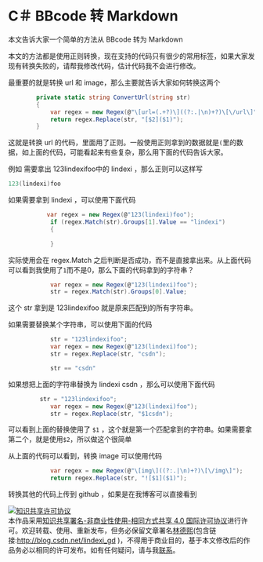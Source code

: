 
# C＃ BBcode 转 Markdown

本文告诉大家一个简单的方法从 BBcode 转为 Markdown

<!--more-->


<!-- csdn -->

本文的方法都是使用正则转换，现在支持的代码只有很少的常用标签，如果大家发现有转换失败的，请帮我修改代码，估计代码我不会进行修改。

最重要的就是转换 url 和 image，那么主要就告诉大家如何转换这两个

```csharp
        private static string ConvertUrl(string str)
        {
            var regex = new Regex(@"\[url=(.+?)\]((?:.|\n)+?)\[\/url\]");
            return regex.Replace(str, "[$2]($1)");
        }
```

这就是转换 url 的代码，里面用了正则。一般使用正则拿到的数据就是`(`里的数据，如上面的代码，可能看起来有些复杂，那么用下面的代码告诉大家。

例如 需要拿出 123lindexifoo中的 lindexi  ，那么正则可以这样写

```csharp
123(lindexi)foo
```

如果需要拿到 lindexi ，可以使用下面代码

```csharp
           var regex = new Regex(@"123(lindexi)foo");
            if (regex.Match(str).Groups[1].Value == "lindexi")
            {
                
            }
```

实际使用会在 regex.Match 之后判断是否成功，而不是直接拿出来。从上面代码可以看到我使用了`1`而不是0，那么下面的代码拿到的字符串？

```csharp
            var regex = new Regex(@"123(lindexi)foo");
            str = regex.Match(str).Groups[0].Value;
```

这个 str 拿到是 123lindexifoo 就是原来匹配到的所有字符串。

如果需要替换某个字符串，可以使用下面的代码

```csharp
            str = "123lindexifoo";
            var regex = new Regex(@"123(lindexi)foo");
            str = regex.Replace(str, "csdn");

            str == "csdn"
```

如果想把上面的字符串替换为 lindexi csdn ，那么可以使用下面代码

```csharp
         str = "123lindexifoo";
            var regex = new Regex(@"123(lindexi)foo");
            str = regex.Replace(str, "$1csdn");
```

可以看到上面的替换使用了 `$1` ，这个就是第一个匹配拿到的字符串。如果需要拿第二个，就是使用`$2`，所以做这个很简单

从上面的代码可以看到，转换 image 可以使用代码

```csharp
            var regex = new Regex(@"\[img\]((?:.|\n)+?)\[\/img\]");
            return regex.Replace(str, "![$1]($1)");
```

转换其他的代码上传到 github ，如果是在我博客可以直接看到

<script src="https://gist.github.com/lindexi/3ba74c909b23d6426c779d0a8eb435c3.js"></script>




<a rel="license" href="http://creativecommons.org/licenses/by-nc-sa/4.0/"><img alt="知识共享许可协议" style="border-width:0" src="https://licensebuttons.net/l/by-nc-sa/4.0/88x31.png" /></a><br />本作品采用<a rel="license" href="http://creativecommons.org/licenses/by-nc-sa/4.0/">知识共享署名-非商业性使用-相同方式共享 4.0 国际许可协议</a>进行许可。欢迎转载、使用、重新发布，但务必保留文章署名[林德熙](http://blog.csdn.net/lindexi_gd)(包含链接:http://blog.csdn.net/lindexi_gd )，不得用于商业目的，基于本文修改后的作品务必以相同的许可发布。如有任何疑问，请与我[联系](mailto:lindexi_gd@163.com)。